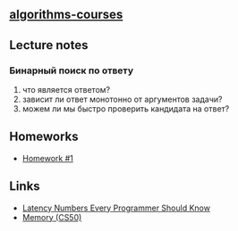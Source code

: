 ## [algorithms-courses](https://prjctr.com.ua/algorithms-base.html)

## Lecture notes

### Бинарный поиск по ответу
1. что является ответом?
2. зависит ли ответ монотонно от аргументов задачи?
3. можем ли мы быстро проверить кандидата на ответ?

## Homeworks
* [Homework #1](https://www.hackerrank.com/projector-algo-base-5-hw-1)

## Links
* [Latency Numbers Every Programmer Should Know](https://gist.github.com/jboner/2841832)
* [Memory (CS50)](http://cs50.wiki/Memory)
